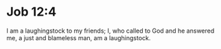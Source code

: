 # Job 12:4

I am a laughingstock to my friends; I, who called to God and he answered me, a just and blameless man, am a laughingstock.
